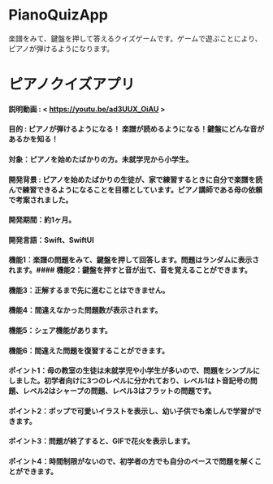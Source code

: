 # PianoQuizApp
楽譜をみて、鍵盤を押して答えるクイズゲームです。ゲームで遊ぶことにより、ピアノが弾けるようになります。

# ピアノクイズアプリ
#### 説明動画 : < https://youtu.be/ad3UUX_OiAU >
#### 目的 : ピアノが弾けるようになる！ 楽譜が読めるようになる！鍵盤にどんな音があるかを知る！
#### 対象：ピアノを始めたばかりの方。未就学児から小学生。
#### 開発背景 : ピアノを始めたばかりの生徒が、家で練習するときに自分で楽譜を読んで練習できるようになることを目標としています。ピアノ講師である母の依頼で考案されました。
#### 開発期間：約1ヶ月。
#### 開発言語：Swift、SwiftUI

#### 機能1：楽譜の問題をみて、鍵盤を押して回答します。問題はランダムに表示されます。#### 機能2：鍵盤を押すと音が出て、音を覚えることができます。
#### 機能3：正解するまで先に進むことはできません。
#### 機能4：間違えなかった問題数が表示されます。
#### 機能5：シェア機能があります。
#### 機能6：間違えた問題を復習することができます。

#### ポイント1：母の教室の生徒は未就学児や小学生が多いので、問題をシンプルにしました。初学者向けに3つのレベルに分かれており、レベル1はト音記号の問題、レベル2はシャープの問題、レベル3はフラットの問題です。
#### ポイント2：ポップで可愛いイラストを表示し、幼い子供でも楽しんで学習ができます。
#### ポイント3：問題が終了すると、GIFで花火を表示します。
#### ポイント4：時間制限がないので、初学者の方でも自分のペースで問題を解くことができます。
